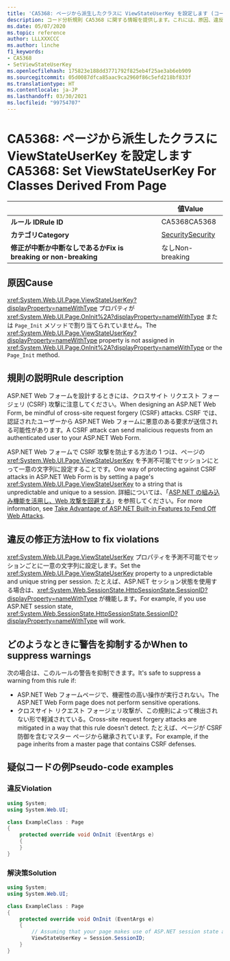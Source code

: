 ```yaml
---
title: 'CA5368: ページから派生したクラスに ViewStateUserKey を設定します (コード分析)'
description: コード分析規則 CA5368 に関する情報を提供します。これには、原因、違反の修正方法、およびそれを抑制するタイミングなどが含まれます。
ms.date: 05/07/2020
ms.topic: reference
author: LLLXXXCCC
ms.author: linche
f1_keywords:
- CA5368
- SetViewStateUserKey
ms.openlocfilehash: 175823e188dd3771792f825eb4f25ae3ab6eb909
ms.sourcegitcommit: 05d0087dfca85aac9ca2960f86c5efd218bf833f
ms.translationtype: HT
ms.contentlocale: ja-JP
ms.lasthandoff: 03/30/2021
ms.locfileid: "99754707"
---
```

# <a name="ca5368-set-viewstateuserkey-for-classes-derived-from-page"></a><span data-ttu-id="848dd-103">CA5368: ページから派生したクラスに ViewStateUserKey を設定します</span><span class="sxs-lookup"><span data-stu-id="848dd-103">CA5368: Set ViewStateUserKey For Classes Derived From Page</span></span>

| | <span data-ttu-id="848dd-104">値</span><span class="sxs-lookup"><span data-stu-id="848dd-104">Value</span></span> |
|-|-|
| <span data-ttu-id="848dd-105">**ルール ID**</span><span class="sxs-lookup"><span data-stu-id="848dd-105">**Rule ID**</span></span> |<span data-ttu-id="848dd-106">CA5368</span><span class="sxs-lookup"><span data-stu-id="848dd-106">CA5368</span></span>|
| <span data-ttu-id="848dd-107">**カテゴリ**</span><span class="sxs-lookup"><span data-stu-id="848dd-107">**Category**</span></span> |[<span data-ttu-id="848dd-108">Security</span><span class="sxs-lookup"><span data-stu-id="848dd-108">Security</span></span>](security-warnings.md)|
| <span data-ttu-id="848dd-109">**修正が中断か中断なしであるか**</span><span class="sxs-lookup"><span data-stu-id="848dd-109">**Fix is breaking or non-breaking**</span></span> |<span data-ttu-id="848dd-110">なし</span><span class="sxs-lookup"><span data-stu-id="848dd-110">Non-breaking</span></span>|

## <a name="cause"></a><span data-ttu-id="848dd-111">原因</span><span class="sxs-lookup"><span data-stu-id="848dd-111">Cause</span></span>

<span data-ttu-id="848dd-112"><xref:System.Web.UI.Page.ViewStateUserKey?displayProperty=nameWithType> プロパティが <xref:System.Web.UI.Page.OnInit%2A?displayProperty=nameWithType> または `Page_Init` メソッドで割り当てられていません。</span><span class="sxs-lookup"><span data-stu-id="848dd-112">The <xref:System.Web.UI.Page.ViewStateUserKey?displayProperty=nameWithType> property is not assigned in <xref:System.Web.UI.Page.OnInit%2A?displayProperty=nameWithType> or the `Page_Init` method.</span></span>

## <a name="rule-description"></a><span data-ttu-id="848dd-113">規則の説明</span><span class="sxs-lookup"><span data-stu-id="848dd-113">Rule description</span></span>

<span data-ttu-id="848dd-114">ASP.NET Web フォームを設計するときには、クロスサイト リクエスト フォージェリ (CSRF) 攻撃に注意してください。</span><span class="sxs-lookup"><span data-stu-id="848dd-114">When designing an ASP.NET Web Form, be mindful of cross-site request forgery (CSRF) attacks.</span></span> <span data-ttu-id="848dd-115">CSRF では、認証されたユーザーから ASP.NET Web フォームに悪意のある要求が送信される可能性があります。</span><span class="sxs-lookup"><span data-stu-id="848dd-115">A CSRF attack can send malicious requests from an authenticated user to your ASP.NET Web Form.</span></span>

<span data-ttu-id="848dd-116">ASP.NET Web フォームで CSRF 攻撃を防止する方法の 1 つは、ページの <xref:System.Web.UI.Page.ViewStateUserKey> を予測不可能でセッションにとって一意の文字列に設定することです。</span><span class="sxs-lookup"><span data-stu-id="848dd-116">One way of protecting against CSRF attacks in ASP.NET Web Form is by setting a page's <xref:System.Web.UI.Page.ViewStateUserKey> to a string that is unpredictable and unique to a session.</span></span> <span data-ttu-id="848dd-117">詳細については、「[ASP.NET の組み込み機能を活用し、Web 攻撃を回避する](/previous-versions/dotnet/articles/ms972969(v=msdn.10)#viewstateuserkey)」を参照してください。</span><span class="sxs-lookup"><span data-stu-id="848dd-117">For more information, see [Take Advantage of ASP.NET Built-in Features to Fend Off Web Attacks](/previous-versions/dotnet/articles/ms972969(v=msdn.10)#viewstateuserkey).</span></span>

## <a name="how-to-fix-violations"></a><span data-ttu-id="848dd-118">違反の修正方法</span><span class="sxs-lookup"><span data-stu-id="848dd-118">How to fix violations</span></span>

<span data-ttu-id="848dd-119"><xref:System.Web.UI.Page.ViewStateUserKey> プロパティを予測不可能でセッションごとに一意の文字列に設定します。</span><span class="sxs-lookup"><span data-stu-id="848dd-119">Set the <xref:System.Web.UI.Page.ViewStateUserKey> property to a unpredictable and unique string per session.</span></span> <span data-ttu-id="848dd-120">たとえば、ASP.NET セッション状態を使用する場合は、<xref:System.Web.SessionState.HttpSessionState.SessionID?displayProperty=nameWithType> が機能します。</span><span class="sxs-lookup"><span data-stu-id="848dd-120">For example, if you use ASP.NET session state, <xref:System.Web.SessionState.HttpSessionState.SessionID?displayProperty=nameWithType> will work.</span></span>

## <a name="when-to-suppress-warnings"></a><span data-ttu-id="848dd-121">どのようなときに警告を抑制するか</span><span class="sxs-lookup"><span data-stu-id="848dd-121">When to suppress warnings</span></span>

<span data-ttu-id="848dd-122">次の場合は、このルールの警告を抑制できます。</span><span class="sxs-lookup"><span data-stu-id="848dd-122">It's safe to suppress a warning from this rule if:</span></span>

- <span data-ttu-id="848dd-123">ASP.NET Web フォームページで、機密性の高い操作が実行されない。</span><span class="sxs-lookup"><span data-stu-id="848dd-123">The ASP.NET Web Form page does not perform sensitive operations.</span></span>
- <span data-ttu-id="848dd-124">クロスサイト リクエスト フォージェリ攻撃が、この規則によって検出されない形で軽減されている。</span><span class="sxs-lookup"><span data-stu-id="848dd-124">Cross-site request forgery attacks are mitigated in a way that this rule doesn't detect.</span></span> <span data-ttu-id="848dd-125">たとえば、ページが CSRF 防御を含むマスター ページから継承されています。</span><span class="sxs-lookup"><span data-stu-id="848dd-125">For example, if the page inherits from a master page that contains CSRF defenses.</span></span>

## <a name="pseudo-code-examples"></a><span data-ttu-id="848dd-126">疑似コードの例</span><span class="sxs-lookup"><span data-stu-id="848dd-126">Pseudo-code examples</span></span>

### <a name="violation"></a><span data-ttu-id="848dd-127">違反</span><span class="sxs-lookup"><span data-stu-id="848dd-127">Violation</span></span>

```csharp
using System;
using System.Web.UI;

class ExampleClass : Page
{
    protected override void OnInit (EventArgs e)
    {
    }
}
```

### <a name="solution"></a><span data-ttu-id="848dd-128">解決策</span><span class="sxs-lookup"><span data-stu-id="848dd-128">Solution</span></span>

```csharp
using System;
using System.Web.UI;

class ExampleClass : Page
{
    protected override void OnInit (EventArgs e)
    {
        // Assuming that your page makes use of ASP.NET session state and the SessionID is stable.
        ViewStateUserKey = Session.SessionID;
    }
}
```
